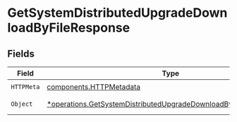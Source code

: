# GetSystemDistributedUpgradeDownloadByFileResponse


## Fields

| Field                                                                                                                                                 | Type                                                                                                                                                  | Required                                                                                                                                              | Description                                                                                                                                           |
| ----------------------------------------------------------------------------------------------------------------------------------------------------- | ----------------------------------------------------------------------------------------------------------------------------------------------------- | ----------------------------------------------------------------------------------------------------------------------------------------------------- | ----------------------------------------------------------------------------------------------------------------------------------------------------- |
| `HTTPMeta`                                                                                                                                            | [components.HTTPMetadata](../../models/components/httpmetadata.md)                                                                                    | :heavy_check_mark:                                                                                                                                    | N/A                                                                                                                                                   |
| `Object`                                                                                                                                              | [*operations.GetSystemDistributedUpgradeDownloadByFileResponseBody](../../models/operations/getsystemdistributedupgradedownloadbyfileresponsebody.md) | :heavy_minus_sign:                                                                                                                                    | a list of any objects                                                                                                                                 |